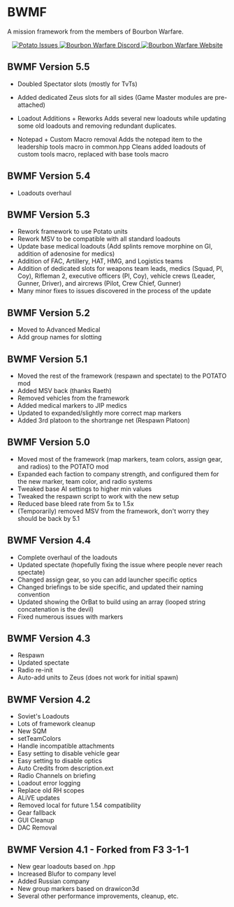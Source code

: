 # BWMF

A mission framework from the members of Bourbon Warfare.

<p align="center">
    <a href="https://github.com/BourbonWarfare/bwmf/issues">
        <img src="https://img.shields.io/github/issues/BourbonWarfare/bwmf" alt="Potato Issues">
    </a>
    <a href="https://discord.gg/sW8CT2m">
        <img src="https://img.shields.io/discord/681656029758488619?color=%237289da&label=Discord&logo=discord&style=flat-square" alt="Bourbon Warfare Discord">
    </a>
    <a href="http://www.bourbonwarfare.com/">
        <img src="https://img.shields.io/badge/Website-Bourbon%20Warfare-red" alt="Bourbon Warfare Website">
    </a>
</p>

## BWMF Version 5.5 ##
* Doubled Spectator slots (mostly for TvTs)
* Added dedicated Zeus slots for all sides (Game Master modules are pre-attached)
* Loadout Additions + Reworks
Adds several new loadouts while updating some old loadouts and removing redundant duplicates.

* Notepad + Custom Macro removal
Adds the notepad item to the leadership tools macro in common.hpp
Cleans added loadouts of custom tools macro, replaced with base tools macro

## BWMF Version 5.4 ##
* Loadouts overhaul

## BWMF Version 5.3 ##
* Rework framework to use Potato units
* Rework MSV to be compatible with all standard loadouts
* Update base medical loadouts (Add splints remove morphine on GI, addition of adenosine for medics)
* Addition of FAC, Artillery, HAT, HMG, and Logistics teams
* Addition of dedicated slots for weapons team leads, medics (Squad, Pl, Coy), Rifleman 2, executive officers (Pl, Coy), vehicle crews (Leader, Gunner, Driver), and aircrews (Pilot, Crew Chief, Gunner)
* Many minor fixes to issues discovered in the process of the update

## BWMF Version 5.2 ##
* Moved to Advanced Medical
* Add group names for slotting

## BWMF Version 5.1 ##
* Moved the rest of the framework (respawn and spectate) to the POTATO mod
* Added MSV back (thanks Raeth)
* Removed vehicles from the framework
* Added medical markers to JIP medics
* Updated to expanded/slightly more correct map markers
* Added 3rd platoon to the shortrange net (Respawn Platoon)

## BWMF Version 5.0 ##
* Moved most of the framework (map markers, team colors, assign gear, and radios) to the POTATO mod
* Expanded each faction to company strength, and configured them for the new marker, team color, and radio systems
* Tweaked base AI settings to higher min values
* Tweaked the respawn script to work with the new setup
* Reduced base bleed rate from 5x to 1.5x
* (Temporarily) removed MSV from the framework, don't worry they should be back by 5.1

## BWMF Version 4.4 ##
* Complete overhaul of the loadouts
* Updated spectate (hopefully fixing the issue where people never reach spectate)
* Changed assign gear, so you can add launcher specific optics
* Changed briefings to be side specific, and updated their naming convention
* Updated showing the OrBat to build using an array (looped string concatenation is the devil)
* Fixed numerous issues with markers

## BWMF Version 4.3 ##
* Respawn
* Updated spectate
* Radio re-init
* Auto-add units to Zeus (does not work for initial spawn)

## BWMF Version 4.2 ##
* Soviet's Loadouts
* Lots of framework cleanup
* New SQM
* setTeamColors
* Handle incompatible attachments
* Easy setting to disable vehicle gear
* Easy setting to disable optics
* Auto Credits from description.ext
* Radio Channels on briefing
* Loadout error logging
* Replace old RH scopes
* ALiVE updates
* Removed local for future 1.54 compatibility
* Gear fallback
* GUI Cleanup
* DAC Removal

## BWMF Version 4.1 - Forked from F3 3-1-1 ##
* New gear loadouts based on .hpp
* Increased Blufor to company level
* Added Russian company
* New group markers based on drawicon3d
* Several other performance improvements, cleanup, etc.
